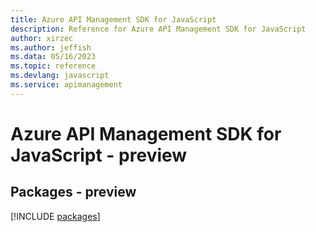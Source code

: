 ```yaml
---
title: Azure API Management SDK for JavaScript
description: Reference for Azure API Management SDK for JavaScript
author: xirzec
ms.author: jeffish
ms.data: 05/16/2023
ms.topic: reference
ms.devlang: javascript
ms.service: apimanagement
---
```

# Azure API Management SDK for JavaScript - preview
## Packages - preview
[!INCLUDE [packages](api-management-index.md)]